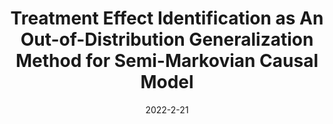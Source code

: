 ---
title: "Treatment Effect Identification as An Out-of-Distribution Generalization Method for Semi-Markovian Causal Model"
collection: publications
category: Rejected by Conferences
permalink: /publication/2023-9-25-Treatment Effect Identification as An Out-of-Distribution Generalization Method for Semi-Markovian Causal Model
excerpt: 'Problem: Out-of-distribution generalization. Solution: Invariance of semi-Markovian causal model.'
date: 2022-2-21
venue: 'Rejected by 2022 UAI'
paperurl: 'http://hedongyan.github.io/files/myuai2022.pdf'
---